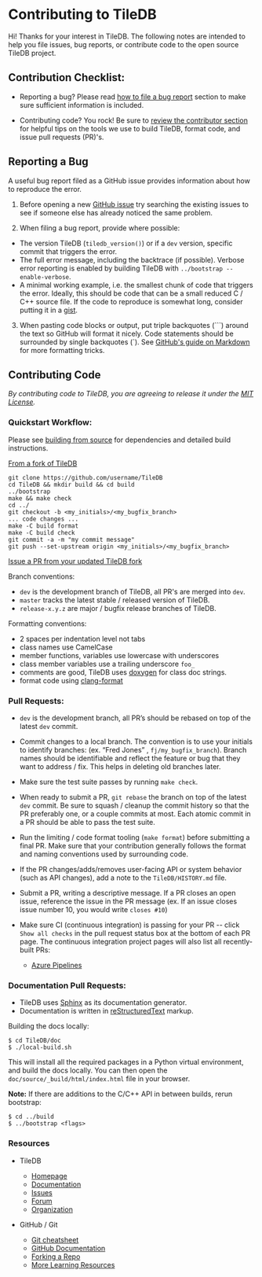 # Contributing to TileDB

Hi! Thanks for your interest in TileDB. The following notes are intended to
help you file issues, bug reports, or contribute code to the open source TileDB project.

## Contribution Checklist:

* Reporting a bug?  Please read [how to file a bug report](https://github.com/TileDB-Inc/TileDB/blob/dev/CONTRIBUTING.md#reporting-a-bug) section to make sure sufficient information is included.

* Contributing code? You rock! Be sure to [review the contributor section](https://github.com/TileDB-Inc/TileDB/blob/dev/CONTRIBUTING.md#contributing-code) for helpful tips on the tools we use to build TileDB, format code, and issue pull requests (PR)'s.

## Reporting a Bug

A useful bug report filed as a GitHub issue provides information about how to reproduce the error.

1. Before opening a new [GitHub issue](https://github.com/TileDB-Inc/TileDB/issues) try searching the existing issues to see if someone else has already noticed the same problem.

2. When filing a bug report, provide where possible:
  - The version TileDB (`tiledb_version()`) or if a `dev` version, specific commit that triggers the error.
  - The full error message, including the backtrace (if possible).  Verbose error reporting is enabled by building TileDB with `../bootstrap --enable-verbose`.
  - A minimal working example, i.e. the smallest chunk of code that triggers the error. Ideally, this should be code that can be a small reduced C / C++ source file. If the code to reproduce is somewhat long, consider putting it in a [gist](https://gist.github.com).


3. When pasting code blocks or output, put triple backquotes (\`\`\`) around the text so GitHub will format it nicely. Code statements should be surrounded by single backquotes (\`). See [GitHub's guide on Markdown](https://guides.github.com/features/mastering-markdown) for more formatting tricks.

## Contributing Code

*By contributing code to TileDB, you are agreeing to release it under the [MIT License](https://github.com/TileDB-Inc/TileDB/tree/dev/LICENSE).*

### Quickstart Workflow:

Please see [building from source](https://docs.tiledb.com/main/how-to/installation/building-from-source)
for dependencies and detailed build instructions.

[From a fork of TileDB](https://help.github.com/articles/fork-a-repo/)

    git clone https://github.com/username/TileDB
    cd TileDB && mkdir build && cd build
    ../bootstrap
    make && make check
    cd ../
    git checkout -b <my_initials>/<my_bugfix_branch>
    ... code changes ...
    make -C build format
    make -C build check
    git commit -a -m "my commit message"
    git push --set-upstream origin <my_initials>/<my_bugfix_branch>

[Issue a PR from your updated TileDB fork](https://help.github.com/articles/creating-a-pull-request-from-a-fork/)

Branch conventions:
- `dev` is the development branch of TileDB, all PR's are merged into `dev`.
- `master` tracks the latest stable / released version of TileDB.
- `release-x.y.z` are major / bugfix release branches of TileDB.

Formatting conventions:
- 2 spaces per indentation level not tabs
- class names use CamelCase
- member functions, variables use lowercase with underscores
- class member variables use a trailing underscore `foo_`
- comments are good, TileDB uses [doxygen](http://www.stack.nl/~dimitri/doxygen/manual/docblocks.html) for class doc strings.
- format code using [clang-format](https://clang.llvm.org/docs/ClangFormat.html)

### Pull Requests:

- `dev` is the development branch, all PR’s should be rebased on top of the latest `dev` commit.

- Commit changes to a local branch.  The convention is to use your initials to identify branches: (ex. “Fred Jones” , `fj/my_bugfix_branch`).  Branch names should be identifiable and reflect the feature or bug that they want to address / fix. This helps in deleting old branches later.

- Make sure the test suite passes by running `make check`.

- When ready to submit a PR, `git rebase` the branch on top of the latest `dev` commit.  Be sure to squash / cleanup the commit history so that the PR preferably one, or a couple commits at most.  Each atomic commit in a PR should be able to pass the test suite.

- Run the limiting / code format tooling (`make format`) before submitting a final PR.
  Make sure that your contribution generally follows the format and naming conventions used by surrounding code.

- If the PR changes/adds/removes user-facing API or system behavior (such as API changes), add a note to the `TileDB/HISTORY.md` file.

- Submit a PR, writing a descriptive message.  If a PR closes an open issue, reference the issue in the PR message (ex. If an issue closes issue number 10, you would write `closes #10`)

- Make sure CI (continuous integration) is passing for your PR -- click `Show all checks` in the pull request status box at the bottom of each PR page. The continuous integration project pages will also list all recently-built PRs:
  - [Azure Pipelines](https://dev.azure.com/TileDB-Inc/CI/_build)

### Documentation Pull Requests:
 - TileDB uses [Sphinx](http://www.sphinx-doc.org/en/master/) as its documentation generator.
 - Documentation is written in [reStructuredText](http://docutils.sourceforge.net/rst.html) markup.

Building the docs locally:

    $ cd TileDB/doc
    $ ./local-build.sh

This will install all the required packages in a Python virtual environment, and build the docs locally. You can then open the `doc/source/_build/html/index.html` file in your browser.

**Note:** If there are additions to the C/C++ API in between builds, rerun bootstrap:

    $ cd ../build
    $ ../bootstrap <flags>

### Resources

* TileDB
  - [Homepage](https://tiledb.io)
  - [Documentation](https://docs.tiledb.io/en/latest/)
  - [Issues](https://github.com/TileDB-Inc/TileDB/issues)
  - [Forum](https://forum.tiledb.io/)
  - [Organization](https://github.com/TileDB-Inc/)


* GitHub / Git
  - [Git cheatsheet](https://services.github.com/on-demand/downloads/github-git-cheat-sheet/)
  - [GitHub Documentation](https://help.github.com/)
  - [Forking a Repo](https://help.github.com/articles/fork-a-repo/)
  - [More Learning Resources](https://help.github.com/articles/git-and-github-learning-resources/)
